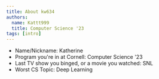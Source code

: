 ```yaml
---
title: About kw634
authors:
  name: Kattt999
  title: Computer Science '23
tags: [intro]
---
```


- Name/Nickname: Katherine
- Program you're in at Cornell: Computer Science '23
- Last TV show you binged, or a movie you watched: SNL
- Worst CS Topic: Deep Learning 
